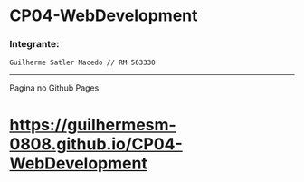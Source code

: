 # CP04-WebDevelopment

### Integrante:
    Guilherme Satler Macedo // RM 563330

---
Pagina no Github Pages:
# https://guilhermesm-0808.github.io/CP04-WebDevelopment
